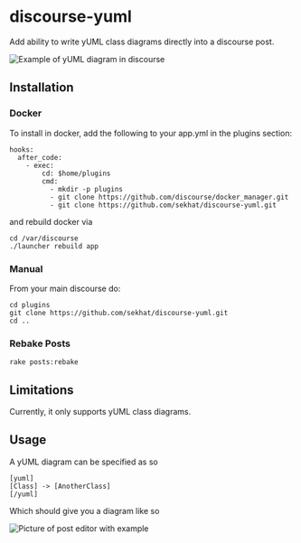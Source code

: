 # discourse-yuml
Add ability to write yUML class diagrams directly into a discourse post.

![Example of yUML diagram in discourse](https://raw.githubusercontent.com/sekhat/discourse-yuml/master/docs/Example.png)

## Installation

### Docker

To install in docker, add the following to your app.yml in the plugins section:

```
hooks:
  after_code:
    - exec:
        cd: $home/plugins
        cmd:
          - mkdir -p plugins
          - git clone https://github.com/discourse/docker_manager.git
          - git clone https://github.com/sekhat/discourse-yuml.git
```

and rebuild docker via

```
cd /var/discourse
./launcher rebuild app
```

### Manual

From your main discourse do:

    cd plugins
    git clone https://github.com/sekhat/discourse-yuml.git
    cd ..

### Rebake Posts

    rake posts:rebake

## Limitations
Currently, it only supports yUML class diagrams.

## Usage
A yUML diagram can be specified as so

    [yuml]
    [Class] -> [AnotherClass]
    [/yuml]

Which should give you a diagram like so

![Picture of post editor with example](https://raw.githubusercontent.com/sekhat/discourse-yuml/master/docs/ExampleUsage.png)

